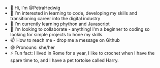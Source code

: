 - 👋 Hi, I’m @PetraHedwig
- 👀 I’m interested in learning to code, developing my skills and transitioning career into the digital industry
- 🌱 I’m currently learning phython and Javascript
- 💞️ I’m looking to collaborate - anything! I'm a beginner to coding so looking for simple projects to hone my skills.
- 📫 How to reach me - drop me a message on Github
- 😄 Pronouns: she/her
- ⚡ Fun fact: I lived in Rome for a year, I like to crochet when I have the spare time to, and I have a pet tortoise called Harry.

<!---
PetraHedwig/PetraHedwig is a ✨ special ✨ repository because its `README.md` (this file) appears on your GitHub profile.
You can click the Preview link to take a look at your changes.
--->
